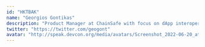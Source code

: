```yaml
---
id: "HKTBAK"
name: "Georgios Gontikas"
description: "Product Manager at ChainSafe with focus on dApp interoperability and bridges."
twitter: "https://twitter.com/geogont"
avatar: "http://speak.devcon.org/media/avatars/Screenshot_2022-06-20_at_11.02.30_zjSYe6i.png"
---
```

